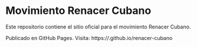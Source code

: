 # Movimiento Renacer Cubano

Este repositorio contiene el sitio oficial para el movimiento Renacer Cubano.

Publicado en GitHub Pages. Visita: https://<usuario>.github.io/renacer-cubano